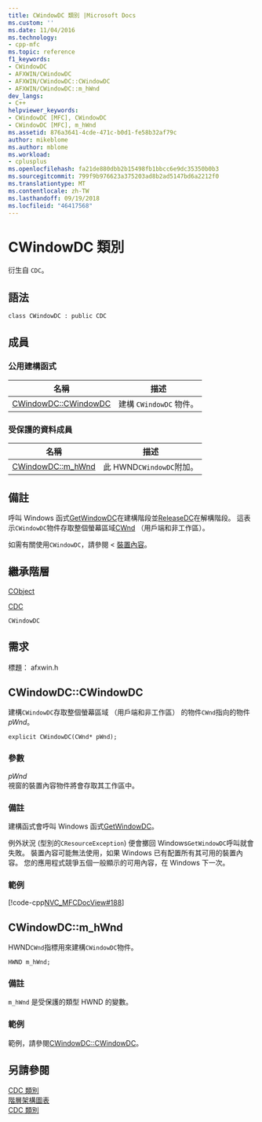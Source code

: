 ```yaml
---
title: CWindowDC 類別 |Microsoft Docs
ms.custom: ''
ms.date: 11/04/2016
ms.technology:
- cpp-mfc
ms.topic: reference
f1_keywords:
- CWindowDC
- AFXWIN/CWindowDC
- AFXWIN/CWindowDC::CWindowDC
- AFXWIN/CWindowDC::m_hWnd
dev_langs:
- C++
helpviewer_keywords:
- CWindowDC [MFC], CWindowDC
- CWindowDC [MFC], m_hWnd
ms.assetid: 876a3641-4cde-471c-b0d1-fe58b32af79c
author: mikeblome
ms.author: mblome
ms.workload:
- cplusplus
ms.openlocfilehash: fa21de880dbb2b15498fb1bbcc6e9dc35350b0b3
ms.sourcegitcommit: 799f9b976623a375203ad8b2ad5147bd6a2212f0
ms.translationtype: MT
ms.contentlocale: zh-TW
ms.lasthandoff: 09/19/2018
ms.locfileid: "46417568"
---
```

# <a name="cwindowdc-class"></a>CWindowDC 類別

衍生自 `CDC`。

## <a name="syntax"></a>語法

```
class CWindowDC : public CDC
```

## <a name="members"></a>成員

### <a name="public-constructors"></a>公用建構函式

|名稱|描述|
|----------|-----------------|
|[CWindowDC::CWindowDC](#cwindowdc)|建構 `CWindowDC` 物件。|

### <a name="protected-data-members"></a>受保護的資料成員

|名稱|描述|
|----------|-----------------|
|[CWindowDC::m_hWnd](#m_hwnd)|此 HWND`CWindowDC`附加。|

## <a name="remarks"></a>備註

呼叫 Windows 函式[GetWindowDC](/windows/desktop/api/winuser/nf-winuser-getwindowdc)在建構階段並[ReleaseDC](/windows/desktop/api/winuser/nf-winuser-releasedc)在解構階段。 這表示`CWindowDC`物件存取整個螢幕區域[CWnd](../../mfc/reference/cwnd-class.md) （用戶端和非工作區）。

如需有關使用`CWindowDC`，請參閱 <<c2> [ 裝置內容](../../mfc/device-contexts.md)。

## <a name="inheritance-hierarchy"></a>繼承階層

[CObject](../../mfc/reference/cobject-class.md)

[CDC](../../mfc/reference/cdc-class.md)

`CWindowDC`

## <a name="requirements"></a>需求

標題： afxwin.h

##  <a name="cwindowdc"></a>  CWindowDC::CWindowDC

建構`CWindowDC`存取整個螢幕區域 （用戶端和非工作區） 的物件`CWnd`指向的物件*pWnd*。

```
explicit CWindowDC(CWnd* pWnd);
```

### <a name="parameters"></a>參數

*pWnd*<br/>
視窗的裝置內容物件將會存取其工作區中。

### <a name="remarks"></a>備註

建構函式會呼叫 Windows 函式[GetWindowDC](/windows/desktop/api/winuser/nf-winuser-getwindowdc)。

例外狀況 (型別的`CResourceException`) 便會擲回 Windows`GetWindowDC`呼叫就會失敗。 裝置內容可能無法使用，如果 Windows 已有配置所有其可用的裝置內容。 您的應用程式競爭五個一般顯示的可用內容，在 Windows 下一次。

### <a name="example"></a>範例

[!code-cpp[NVC_MFCDocView#188](../../mfc/codesnippet/cpp/cwindowdc-class_1.cpp)]

##  <a name="m_hwnd"></a>  CWindowDC::m_hWnd

HWND`CWnd`指標用來建構`CWindowDC`物件。

```
HWND m_hWnd;
```

### <a name="remarks"></a>備註

`m_hWnd` 是受保護的類型 HWND 的變數。

### <a name="example"></a>範例

  範例，請參閱[CWindowDC::CWindowDC](#cwindowdc)。

## <a name="see-also"></a>另請參閱

[CDC 類別](../../mfc/reference/cdc-class.md)<br/>
[階層架構圖表](../../mfc/hierarchy-chart.md)<br/>
[CDC 類別](../../mfc/reference/cdc-class.md)
